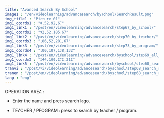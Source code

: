 ```yaml
---
title: "Avanced Search By School"
image1 : "/en/videolearning/advancesearch/byschool/SearchResult.png"
img_title1 : "Picture 01"
img1_coords1 : "0,52,92,67"
img1_link1 : "/post/en/videolearning/advancesearch/step67_by_school/"
img1_coords2 : "92,52,185,67"
img1_link2 : "/post/en/videolearning/advancesearch/step70_by_teacher/"
img1_coords3 : "186,52,281,67"
img1_link3 : "/post/en/videolearning/advancesearch/step73_by_program/"
img1_coords4 : "100,107,138,132"
img1_link4 : "/post/en/videolearning/advancesearch/byschool/step69_all_shool/"
img1_coords5 : "244,188,272,212"
img1_link5 : "/post/en/videolearning/advancesearch/byschool/step68_search_result_123/"
tranvi : "/post/vi/videolearning/advancesearch/byschool/step68_search_result_123/"
tranen : "/post/en/videolearning/advancesearch/byschool/step68_search_result_123/"
lang : "eng"
---
```

OPERATION AREA :

- Enter the name and press search logo.

- TEACHER / PROGRAM : press to search by teacher / program.				
